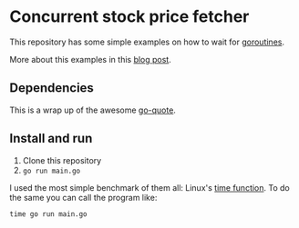 # Concurrent stock price fetcher

This repository has some simple examples on how to wait for [goroutines](https://golangdocs.com/goroutines-in-golang).

More about this examples in this [blog post](https://vschettino.me/posts/waiting-go-routines-fetch-stock-prices).

## Dependencies
This is a wrap up of the awesome [go-quote](https://github.com/markcheno/go-quote).

## Install and run

1. Clone this repository
1. `go run main.go`

I used the most simple benchmark of them all: Linux's [time function](http://manpages.ubuntu.com/manpages/bionic/en/man7/time.7.html). To do the same you can call the program like:

```shell script
time go run main.go
```
